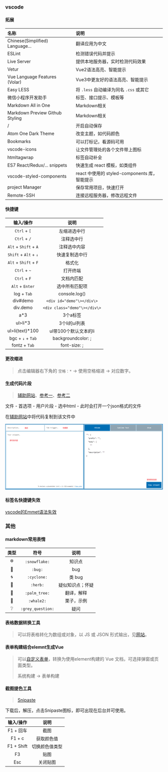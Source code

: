 ### vscode

#### 拓展  

| 名称                            | 说明                                          |
| :------------------------------ | :-------------------------------------------- |
| Chinese(Simplified) Language... | 翻译应用为中文                                |
| ESLint                          | 检测错误代码并提示                            |
| Live Server                     | 提供本地服务器，实时检测代码效果              |
| Vetur                           | Vue2语法高亮、智能提示                        |
| Vue Language Features (Volar)   | Vue3中更友好的语法高亮、智能提示              |
| Easy LESS                       | 将 `.less` 自动编译为同名 `.css` 或其它       |
| 微信小程序开发助手              | 标签、接口提示、模板等                        |
| Markdown All in One             | Markdown相关                                  |
| Markdown Preview Github Styling | Markdown相关                                  |
| /                               | 开启自动保存                                  |
| Atom One Dark Theme             | 改变主题，如代码颜色                          |
| Bookmarks                       | 可以打标记，看源码可用                        |
| vscode-icons                    | 让文件管理处的各个文件带上图标                |
| htmltagwrap                     | 标签自动补全                                  |
| ES7 React/Redux/... snippets    | 快速生成 react 模板，如类组件                 |
| vscode-styled-components        | react 中使用的 styled-components 库，智能提示 |
| project Manager                 | 保存常用项目，快速打开                        |
| Remote-SSH                      | 连接远程服务器，修改远程文件                  |

#### 快捷键  

|       输入/操作       |             说明             |
| :-------------------: | :--------------------------: |
|     `Ctrl` + `[`      |         左缩进选中行         |
|     `Ctrl` + `/`      |          注释选中行          |
| `Alt` + `Shift` + `A` |         注释选中内容         |
| `Shift` + `Alt` + `↓` |        快速复制选中行        |
| `Alt` + `Shift` + `F` |            格式化            |
|     `Ctrl` + `~`      |           打开终端           |
|     `Ctrl` + `F`      |          文档内匹配          |
|    `Alt` + `Enter`    |        选中所有匹配项        |
|      log + `Tab`      |        console.log()         |
|       div#demo        |  `<div id="demo"\></div\>`   |
|       div.demo        | `<div class="demo"\></div\>` |
|         a\*3          |           3个a标签           |
|       ul>li\*3        |        3个li的ul列表         |
|   ul>li{text}\*100    |    ul带100个默认文本的li     |
|   bgc + `↓` + `Tab`   |      backgroundcolor: ;      |
|     fontz + `Tab`     |         font-size: ;         |

#### 更改缩进 

> 点击编辑器右下角的 `空格：*` -> 使用空格缩进 -> 对应数字。  



#### 生成代码片段

> [辅助网站](https://snippet-generator.app/)、[参考一](http://www.taodudu.cc/news/show-5912388.html?action=onClick)、[参考二](https://blog.csdn.net/m0_47531829/article/details/121195178)

文件 - 首选项 - 用户片段 - 选中html - 此时会打开一个json格式的文件

在[辅助网站](https://snippet-generator.app/)中将代码复制到该文件中

![快速生成代码辅助网站](./img/快速生成代码辅助网站.png)



#### 标签名快捷键失效

[vscode的Emmet语法失效](https://blog.csdn.net/weixin_42479421/article/details/133075054)



### 其他

#### markdown常用表情  

|      类型       |       符号        |       说明       |
| :-------------: | :---------------: | :--------------: |
|   :snowflake:   |   `:snowflake:`   |      知识点      |
|      :bug:      |      `:bug:`      |       bug        |
|    :cyclone:    |    `:cyclone:`    |      类 bug      |
|     :herb:      |     `:herb:`      | 疑似知识点；怀疑 |
|   :palm_tree:   |   `:palm_tree:`   |    翻译，解释    |
|    :whale2:     |    `:whale2:`     |    栗子，示例    |
| :grey_question: | `:grey_question:` |       疑问       |

#### 表格数据转换工具  

> 可以将表格转化为数组或对象，以 JS 或 JSON 形式输出，见[网站](https://echarts.apache.org/zh/spreadsheet.html)。  

#### 表单构建结合elemnt生成Vue   

> 可以[自定义表单](https://demo.django-vue-admin.com/tool/build)，转换为使用element构建的 Vue 文档，可选择弹窗或页面类型。    
>
> 系统构建 -> 表单构建  

#### 截图提色工具  

> [Snipaste](https://www.snipaste.com/)  

下载后，解压，点击Snipaste图标，即可出现在后台并可使用。  

|  输入/操作  |      说明      |
| :---------: | :------------: |
| F1 \+ 回车  |      截图      |
|   F1 \+ c   |   获取颜色值   |
| F1 \+ Shift | 切换颜色值类型 |
|     F3      |      贴图      |
|     Esc     |    关闭贴图    |



